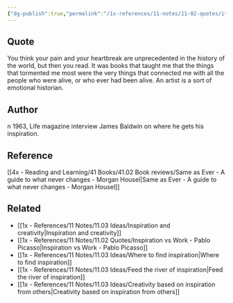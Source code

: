 ```yaml
---
{"dg-publish":true,"permalink":"/1x-references/11-notes/11-02-quotes/it-was-books-that-taught-me-that-the-things-that-tormented-me-most-were-the-very-things-that-connected-me-with-all-the-people-who-were-alive-or-who-ever-had-been-alive-james-baldwin/","title":"It was books that taught me that the things that tormented me most were the very things that connected me with all the people who were alive, or who ever had been alive - James Baldwin","created":"2025-07-06T19:48:09.752+03:00","updated":"2025-07-06T20:14:15.582+03:00"}
---
```



## Quote
You think your pain and your heartbreak are unprecedented in the history of the world, but then you read. It was books that taught me that the things that tormented me most were the very things that connected me with all the people who were alive, or who ever had been alive. An artist is a sort of emotional historian.

## Author
n 1963, Life magazine interview James Baldwin on where he gets his inspiration. 

## Reference
[[4x - Reading and Learning/41 Books/41.02 Book reviews/Same as Ever - A guide to what never changes - Morgan Housel\|Same as Ever - A guide to what never changes - Morgan Housel]]

## Related
- [[1x - References/11 Notes/11.03 Ideas/Inspiration and creativity\|Inspiration and creativity]]
- [[1x - References/11 Notes/11.02 Quotes/Inspiration vs Work - Pablo Picasso\|Inspiration vs Work - Pablo Picasso]]
- [[1x - References/11 Notes/11.03 Ideas/Where to find inspiration\|Where to find inspiration]]
- [[1x - References/11 Notes/11.03 Ideas/Feed the river of inspiration\|Feed the river of inspiration]]
- [[1x - References/11 Notes/11.03 Ideas/Creativity based on inspiration from others\|Creativity based on inspiration from others]]